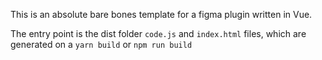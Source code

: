 This is an absolute bare bones template for a figma plugin written in Vue.

The entry point is the dist folder `code.js` and `index.html` files, which are generated on a `yarn build` or `npm run build`
